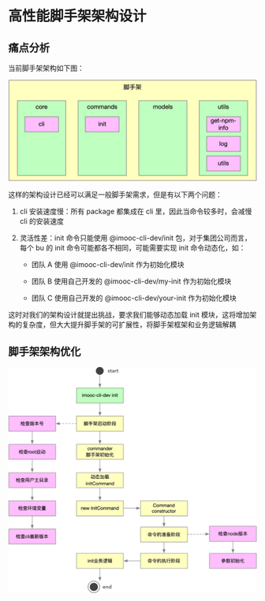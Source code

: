 # 高性能脚手架架构设计

## 痛点分析

当前脚手架架构如下图：

[![01.png](./img/01.png)](./img/01.png)

这样的架构设计已经可以满足一般脚手架需求，但是有以下两个问题：

1. cli 安装速度慢：所有 package 都集成在 cli 里，因此当命令较多时，会减慢 cli 的安装速度

2. 灵活性差：init 命令只能使用 @imooc-cli-dev/init 包，对于集团公司而言，每个 bu 的 init 命令可能都各不相同，可能需要实现 init 命令动态化，如：

   - 团队 A 使用 @imooc-cli-dev/init 作为初始化模块

   - 团队 B 使用自己开发的 @imooc-cli-dev/my-init 作为初始化模块

   - 团队 C 使用自己开发的 @imooc-cli-dev/your-init 作为初始化模块

这时对我们的架构设计就提出挑战，要求我们能够动态加载 init 模块，这将增加架构的复杂度，但大大提升脚手架的可扩展性，将脚手架框架和业务逻辑解耦

## 脚手架架构优化

[![02.png](./img/02.png)](./img/02.png)